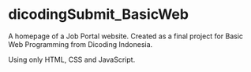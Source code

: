 # dicodingSubmit_BasicWeb
A homepage of a Job Portal website. Created as a final project for Basic Web Programming from Dicoding Indonesia.

Using only HTML, CSS and JavaScript.
